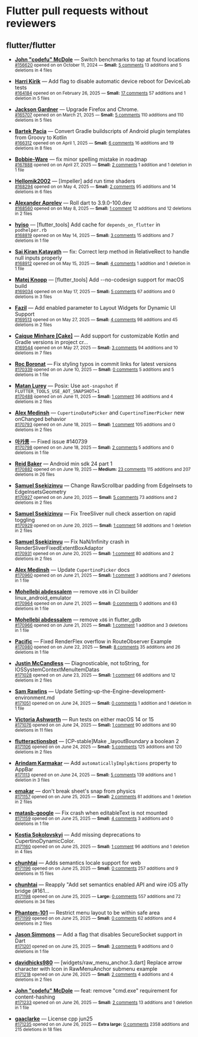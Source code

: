 # Flutter pull requests without reviewers

## flutter/flutter

* **[John "codefu" McDole](https://github.com/jtmcdole)** &mdash; Switch benchmarks to tap at found locations<br />
  <sub>[#156620](https://github.com/flutter/flutter/pull/156620) opened on on October 11, 2024 &mdash; **Small:** [5 comments](https://github.com/flutter/flutter/pull/156620) 13 additions and 5 deletions in 4 files</sub><br />

* **[Harri Kirik](https://github.com/harri35)** &mdash; Add flag to disable automatic device reboot for DeviceLab tests<br />
  <sub>[#164184](https://github.com/flutter/flutter/pull/164184) opened on on February 26, 2025 &mdash; **Small:** [17 comments](https://github.com/flutter/flutter/pull/164184) 57 additions and 1 deletion in 5 files</sub><br />

* **[Jackson Gardner](https://github.com/eyebrowsoffire)** &mdash; Upgrade Firefox and Chrome.<br />
  <sub>[#165707](https://github.com/flutter/flutter/pull/165707) opened on on March 21, 2025 &mdash; **Small:** [5 comments](https://github.com/flutter/flutter/pull/165707) 110 additions and 110 deletions in 5 files</sub><br />

* **[Bartek Pacia](https://github.com/bartekpacia)** &mdash; Convert Gradle buildscripts of Android plugin templates from Groovy to Kotlin<br />
  <sub>[#166312](https://github.com/flutter/flutter/pull/166312) opened on on April 1, 2025 &mdash; **Small:** [6 comments](https://github.com/flutter/flutter/pull/166312) 16 additions and 19 deletions in 8 files</sub><br />

* **[Bobbie-Ware](https://github.com/Bobbie-Ware)** &mdash; fix minor spelling mistake in roadmap<br />
  <sub>[#167888](https://github.com/flutter/flutter/pull/167888) opened on on April 27, 2025 &mdash; **Small:** [2 comments](https://github.com/flutter/flutter/pull/167888) 1 addition and 1 deletion in 1 file</sub><br />

* **[Hellomik2002](https://github.com/Hellomik2002)** &mdash; [Impeller] add run time shaders<br />
  <sub>[#168294](https://github.com/flutter/flutter/pull/168294) opened on on May 4, 2025 &mdash; **Small:** [2 comments](https://github.com/flutter/flutter/pull/168294) 95 additions and 14 deletions in 6 files</sub><br />

* **[Alexander Aprelev](https://github.com/aam)** &mdash; Roll dart to 3.9.0-100.dev<br />
  <sub>[#168560](https://github.com/flutter/flutter/pull/168560) opened on on May 8, 2025 &mdash; **Small:** [1 comment](https://github.com/flutter/flutter/pull/168560) 12 additions and 12 deletions in 2 files</sub><br />

* **[hyiso](https://github.com/hyiso)** &mdash; [flutter_tools] Add cache for `depends_on_flutter` in `podhelper.rb`<br />
  <sub>[#168819](https://github.com/flutter/flutter/pull/168819) opened on on May 14, 2025 &mdash; **Small:** [3 comments](https://github.com/flutter/flutter/pull/168819) 15 additions and 7 deletions in 1 file</sub><br />

* **[Sai Kiran Katayath](https://github.com/Katayath-Sai-Kiran)** &mdash; fix: Correct lerp method in RelativeRect to handle null inputs properly<br />
  <sub>[#168912](https://github.com/flutter/flutter/pull/168912) opened on on May 15, 2025 &mdash; **Small:** [4 comments](https://github.com/flutter/flutter/pull/168912) 1 addition and 1 deletion in 1 file</sub><br />

* **[Matej Knopp](https://github.com/knopp)** &mdash; [flutter_tools] Add --no-codesign support for macOS build<br />
  <sub>[#169034](https://github.com/flutter/flutter/pull/169034) opened on on May 17, 2025 &mdash; **Small:** [5 comments](https://github.com/flutter/flutter/pull/169034) 67 additions and 0 deletions in 3 files</sub><br />

* **[Fazil](https://github.com/fazil-kp)** &mdash; Add enabled parameter to Layout Widgets for Dynamic UI Support<br />
  <sub>[#169513](https://github.com/flutter/flutter/pull/169513) opened on on May 27, 2025 &mdash; **Small:** [4 comments](https://github.com/flutter/flutter/pull/169513) 98 additions and 45 deletions in 2 files</sub><br />

* **[Caique Minhare [Cake]](https://github.com/ca-ke)** &mdash; Add support for customizable Kotlin and Gradle versions in project cr…<br />
  <sub>[#169544](https://github.com/flutter/flutter/pull/169544) opened on on May 27, 2025 &mdash; **Small:** [3 comments](https://github.com/flutter/flutter/pull/169544) 94 additions and 10 deletions in 7 files</sub><br />

* **[Roc Boronat](https://github.com/rocboronat)** &mdash; Fix styling typos in commit links for latest versions<br />
  <sub>[#170339](https://github.com/flutter/flutter/pull/170339) opened on on June 10, 2025 &mdash; **Small:** [0 comments](https://github.com/flutter/flutter/pull/170339) 5 additions and 5 deletions in 1 file</sub><br />

* **[Matan Lurey](https://github.com/matanlurey)** &mdash; Posix: Use `aot-snapshot` if `FLUTTER_TOOLS_USE_AOT_SNAPSHOT=1`<br />
  <sub>[#170488](https://github.com/flutter/flutter/pull/170488) opened on on June 11, 2025 &mdash; **Small:** [1 comment](https://github.com/flutter/flutter/pull/170488) 36 additions and 4 deletions in 2 files</sub><br />

* **[Alex Medinsh](https://github.com/alex-medinsh)** &mdash; `CupertinoDatePicker` and `CupertinoTimerPicker` new onChanged behavior<br />
  <sub>[#170793](https://github.com/flutter/flutter/pull/170793) opened on on June 18, 2025 &mdash; **Small:** [1 comment](https://github.com/flutter/flutter/pull/170793) 105 additions and 0 deletions in 2 files</sub><br />

* **[마카롱](https://github.com/Mkkas3145)** &mdash; Fixed issue #140739<br />
  <sub>[#170798](https://github.com/flutter/flutter/pull/170798) opened on on June 18, 2025 &mdash; **Small:** [2 comments](https://github.com/flutter/flutter/pull/170798) 5 additions and 0 deletions in 1 file</sub><br />

* **[Reid Baker](https://github.com/reidbaker)** &mdash; Android min sdk 24 part 1<br />
  <sub>[#170882](https://github.com/flutter/flutter/pull/170882) opened on on June 19, 2025 &mdash; **Medium:** [23 comments](https://github.com/flutter/flutter/pull/170882) 115 additions and 207 deletions in 26 files</sub><br />

* **[Samuel Ssekizinvu](https://github.com/samuelkchris)** &mdash; Change RawScrollbar padding from EdgeInsets to EdgeInsetsGeometry<br />
  <sub>[#170927](https://github.com/flutter/flutter/pull/170927) opened on on June 20, 2025 &mdash; **Small:** [5 comments](https://github.com/flutter/flutter/pull/170927) 73 additions and 2 deletions in 2 files</sub><br />

* **[Samuel Ssekizinvu](https://github.com/samuelkchris)** &mdash; Fix TreeSliver null check assertion on rapid toggling<br />
  <sub>[#170929](https://github.com/flutter/flutter/pull/170929) opened on on June 20, 2025 &mdash; **Small:** [1 comment](https://github.com/flutter/flutter/pull/170929) 58 additions and 1 deletion in 2 files</sub><br />

* **[Samuel Ssekizinvu](https://github.com/samuelkchris)** &mdash; Fix NaN/Infinity crash in RenderSliverFixedExtentBoxAdaptor<br />
  <sub>[#170931](https://github.com/flutter/flutter/pull/170931) opened on on June 20, 2025 &mdash; **Small:** [1 comment](https://github.com/flutter/flutter/pull/170931) 80 additions and 2 deletions in 2 files</sub><br />

* **[Alex Medinsh](https://github.com/alex-medinsh)** &mdash; Update `CupertinoPicker` docs<br />
  <sub>[#170960](https://github.com/flutter/flutter/pull/170960) opened on on June 21, 2025 &mdash; **Small:** [1 comment](https://github.com/flutter/flutter/pull/170960) 3 additions and 7 deletions in 1 file</sub><br />

* **[Mohellebi abdessalem](https://github.com/AbdeMohlbi)** &mdash; remove `x86` in CI  builder linux_android_emulator<br />
  <sub>[#170964](https://github.com/flutter/flutter/pull/170964) opened on on June 21, 2025 &mdash; **Small:** [0 comments](https://github.com/flutter/flutter/pull/170964) 0 additions and 63 deletions in 1 file</sub><br />

* **[Mohellebi abdessalem](https://github.com/AbdeMohlbi)** &mdash; remove `x86` in flutter_gdb<br />
  <sub>[#170966](https://github.com/flutter/flutter/pull/170966) opened on on June 21, 2025 &mdash; **Small:** [1 comment](https://github.com/flutter/flutter/pull/170966) 1 addition and 3 deletions in 1 file</sub><br />

* **[Pacific](https://github.com/prash4931)** &mdash; Fixed RenderFlex overflow in RouteObserver Example<br />
  <sub>[#170980](https://github.com/flutter/flutter/pull/170980) opened on on June 22, 2025 &mdash; **Small:** [8 comments](https://github.com/flutter/flutter/pull/170980) 35 additions and 26 deletions in 1 file</sub><br />

* **[Justin McCandless](https://github.com/justinmc)** &mdash; Diagnosticable, not toString, for IOSSystemContextMenuItemDatas<br />
  <sub>[#171028](https://github.com/flutter/flutter/pull/171028) opened on on June 23, 2025 &mdash; **Small:** [1 comment](https://github.com/flutter/flutter/pull/171028) 66 additions and 12 deletions in 2 files</sub><br />

* **[Sam Rawlins](https://github.com/srawlins)** &mdash; Update Setting-up-the-Engine-development-environment.md<br />
  <sub>[#171051](https://github.com/flutter/flutter/pull/171051) opened on on June 24, 2025 &mdash; **Small:** [0 comments](https://github.com/flutter/flutter/pull/171051) 1 addition and 1 deletion in 1 file</sub><br />

* **[Victoria Ashworth](https://github.com/vashworth)** &mdash; Run tests on either macOS 14 or 15<br />
  <sub>[#171076](https://github.com/flutter/flutter/pull/171076) opened on on June 24, 2025 &mdash; **Small:** [1 comment](https://github.com/flutter/flutter/pull/171076) 90 additions and 90 deletions in 11 files</sub><br />

* **[flutteractionsbot](https://github.com/flutteractionsbot)** &mdash; [CP-stable]Make _layoutBoundary a boolean 2<br />
  <sub>[#171106](https://github.com/flutter/flutter/pull/171106) opened on on June 24, 2025 &mdash; **Small:** [5 comments](https://github.com/flutter/flutter/pull/171106) 125 additions and 120 deletions in 2 files</sub><br />

* **[Arindam Karmakar](https://github.com/k-arindam)** &mdash; Add `automaticallyImplyActions` property to AppBar<br />
  <sub>[#171113](https://github.com/flutter/flutter/pull/171113) opened on on June 24, 2025 &mdash; **Small:** [5 comments](https://github.com/flutter/flutter/pull/171113) 139 additions and 1 deletion in 3 files</sub><br />

* **[emakar](https://github.com/emakar)** &mdash; don't break sheet's snap from physics<br />
  <sub>[#171157](https://github.com/flutter/flutter/pull/171157) opened on on June 25, 2025 &mdash; **Small:** [2 comments](https://github.com/flutter/flutter/pull/171157) 81 additions and 1 deletion in 2 files</sub><br />

* **[matasb-google](https://github.com/matasb-google)** &mdash; Fix crash when editableText is not mounted<br />
  <sub>[#171159](https://github.com/flutter/flutter/pull/171159) opened on on June 25, 2025 &mdash; **Small:** [4 comments](https://github.com/flutter/flutter/pull/171159) 3 additions and 0 deletions in 1 file</sub><br />

* **[Kostia Sokolovskyi](https://github.com/ksokolovskyi)** &mdash; Add missing deprecations to CupertinoDynamicColor.<br />
  <sub>[#171160](https://github.com/flutter/flutter/pull/171160) opened on on June 25, 2025 &mdash; **Small:** [1 comment](https://github.com/flutter/flutter/pull/171160) 96 additions and 1 deletion in 4 files</sub><br />

* **[chunhtai](https://github.com/chunhtai)** &mdash; Adds semantics locale support for web<br />
  <sub>[#171196](https://github.com/flutter/flutter/pull/171196) opened on on June 25, 2025 &mdash; **Small:** [0 comments](https://github.com/flutter/flutter/pull/171196) 257 additions and 9 deletions in 15 files</sub><br />

* **[chunhtai](https://github.com/chunhtai)** &mdash; Reapply "Add set semantics enabled API and wire iOS a11y bridge (#161…<br />
  <sub>[#171198](https://github.com/flutter/flutter/pull/171198) opened on on June 25, 2025 &mdash; **Large:** [0 comments](https://github.com/flutter/flutter/pull/171198) 557 additions and 72 deletions in 34 files</sub><br />

* **[Phantom-101](https://github.com/Phantom-101)** &mdash; Restrict menu layout to be within safe area<br />
  <sub>[#171199](https://github.com/flutter/flutter/pull/171199) opened on on June 25, 2025 &mdash; **Small:** [0 comments](https://github.com/flutter/flutter/pull/171199) 62 additions and 4 deletions in 2 files</sub><br />

* **[Jason Simmons](https://github.com/jason-simmons)** &mdash; Add a flag that disables SecureSocket support in Dart<br />
  <sub>[#171201](https://github.com/flutter/flutter/pull/171201) opened on on June 25, 2025 &mdash; **Small:** [3 comments](https://github.com/flutter/flutter/pull/171201) 9 additions and 0 deletions in 1 file</sub><br />

* **[davidhicks980](https://github.com/davidhicks980)** &mdash; [widgets/raw_menu_anchor.3.dart] Replace arrow character with Icon in RawMenuAnchor submenu example<br />
  <sub>[#171218](https://github.com/flutter/flutter/pull/171218) opened on on June 26, 2025 &mdash; **Small:** [2 comments](https://github.com/flutter/flutter/pull/171218) 4 additions and 4 deletions in 2 files</sub><br />

* **[John "codefu" McDole](https://github.com/jtmcdole)** &mdash; feat: remove "cmd.exe" requirement for content-hashing<br />
  <sub>[#171233](https://github.com/flutter/flutter/pull/171233) opened on on June 26, 2025 &mdash; **Small:** [2 comments](https://github.com/flutter/flutter/pull/171233) 13 additions and 1 deletion in 1 file</sub><br />

* **[gaaclarke](https://github.com/gaaclarke)** &mdash; License cpp jun25<br />
  <sub>[#171235](https://github.com/flutter/flutter/pull/171235) opened on on June 26, 2025 &mdash; **Extra large:** [0 comments](https://github.com/flutter/flutter/pull/171235) 2358 additions and 215 deletions in 18 files</sub><br />

